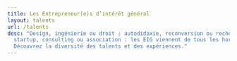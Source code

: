 ```yaml
---
title: Les Entrepreneur(e)s d’intérêt général
layout: talents
url: /talents
desc: "Design, ingénierie ou droit ; autodidaxie, reconversion ou recherche ;
  startup, consulting ou association : les EIG viennent de tous les horizons.
  Découvrez la diversité des talents et des expériences."
---
```

